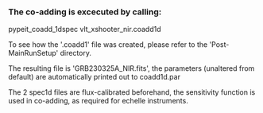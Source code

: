### The co-adding is excecuted by calling: 

pypeit_coadd_1dspec vlt_xshooter_nir.coadd1d

To see how the '.coadd1' file was created, please refer to the 'Post-MainRunSetup' directory.

The resulting file is 'GRB230325A_NIR.fits', the parameters (unaltered from default) are automatically printed out to coadd1d.par

The 2 spec1d files are flux-calibrated beforehand, the sensitivity function is used in co-adding, as required for echelle instruments.
